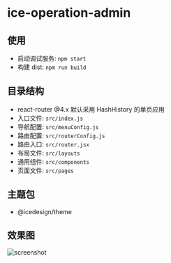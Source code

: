 # ice-operation-admin

## 使用

- 启动调试服务: `npm start`
- 构建 dist: `npm run build`

## 目录结构

- react-router @4.x 默认采用 HashHistory 的单页应用
- 入口文件: `src/index.js`
- 导航配置: `src/menuConfig.js`
- 路由配置: `src/routerConfig.js`
- 路由入口: `src/router.jsx`
- 布局文件: `src/layouts`
- 通用组件: `src/components`
- 页面文件: `src/pages`

## 主题包

- @icedesign/theme

## 效果图

![screenshot](https://img.alicdn.com/tfs/TB1Uf2jwMHqK1RjSZFPXXcwapXa-2872-1580.png)
